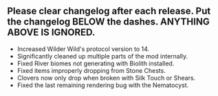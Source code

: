 Please clear changelog after each release.
Put the changelog BELOW the dashes. ANYTHING ABOVE IS IGNORED.
-----------------
- Increased Wilder Wild's protocol version to 14.
- Significantly cleaned up multiple parts of the mod internally.
- Fixed River biomes not generating with Biolith installed.
- Fixed items improperly dropping from Stone Chests.
- Clovers now only drop when broken with Silk Touch or Shears.
- Fixed the last remaining rendering bug with the Nematocyst.
